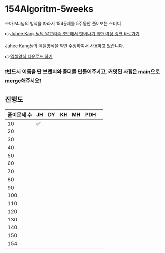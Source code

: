 # 154Algoritm-5weeks

소마 MJ님의 방식을 따라서 154문제를 5주동안 풀어보는 스터디

👉[Juhee Kang 님의 알고리즘 초보에서 벗어나기 위한 여정 링크 바로가기](https://claudiajkang.medium.com/%EC%95%8C%EA%B3%A0%EB%A6%AC%EC%A6%98-%EC%B4%88%EB%B3%B4%EC%97%90%EC%84%9C-%EB%B2%97%EC%96%B4%EB%82%98%EA%B8%B0-%EC%9C%84%ED%95%9C-%EC%97%AC%EC%A0%95-1ffb6bdfec6b)

Juhee Kang님의 엑셀양식을 약간 수정하여서 사용하고 있습니다.

👉[엑셀양식 다운로드 하기](https://docs.google.com/spreadsheets/d/1QXTwCkL-f9BbYO15qe2NCnqzQ03vuOh2ZA_nmWpZCCo/edit?usp=sharing)

### ❗️반드시 이름을 딴 브랜치와 폴더를 만들어주시고, 커밋된 사항은 main으로 merge해주세요❗️

## 진행도

| 풀이문제 수 | JH  | DY  | KH  | MH  | PDH |     |
| ----------- | --- | --- | --- | --- | --- | --- |
| 10          | ✅  |     |     |     |     |     |
| 20          |     |     |     |     |     |     |
| 30          |     |     |     |     |     |     |
| 40          |     |     |     |     |     |     |
| 50          |     |     |     |     |     |     |
| 60          |     |     |     |     |     |     |
| 70          |     |     |     |     |     |     |
| 80          |     |     |     |     |     |     |
| 90          |     |     |     |     |     |     |
| 100         |     |     |     |     |     |     |
| 110         |     |     |     |     |     |     |
| 120         |     |     |     |     |     |     |
| 130         |     |     |     |     |     |     |
| 140         |     |     |     |     |     |     |
| 150         |     |     |     |     |     |     |
| 154         |     |     |     |     |     |     |
